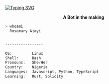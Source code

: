 
  
[![Typing SVG](https://readme-typing-svg.herokuapp.com/?width=700&height=70&center=true&size=37&lines=Hi+there,++friend+👋;Welcome+To+My+Github+Profile;The+Name+is+Rosemary+Ajayi)](https://git.io/typing-svg)
  
<p align=center><strong> A Bot in the making </strong></p>

```bash
> whoami
  Rosemary Ajayi
```

```python

-----------------

OS:         Linux
Shell:      Bash
Pronouns:   She/Her
Country:    Nigeria
Languages:  Javascript, Python, TypeScript
Learning:   Rust, Solidity
```

